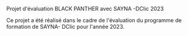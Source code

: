 Projet d'évaluation BLACK PANTHER avec SAYNA -DClic 2023

Ce projet a été réalisé dans le cadre de l'évaluation du programme de formation de SAYNA- DClic pour l'année 2023.
